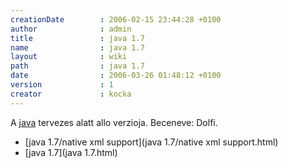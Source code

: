 ```yaml
---
creationDate        : 2006-02-15 23:44:28 +0100 
author              : admin 
title               : java 1.7 
name                : java 1.7 
layout              : wiki 
path                : java 1.7 
date                : 2006-03-26 01:48:12 +0100 
version             : 1 
creator             : kocka 
---
```

A [java](java.html) tervezes alatt allo verzioja. Beceneve: Dolfi.


-   [java 1.7/native xml support](java 1.7/native xml support.html)
-   [java 1.7](java 1.7.html)


